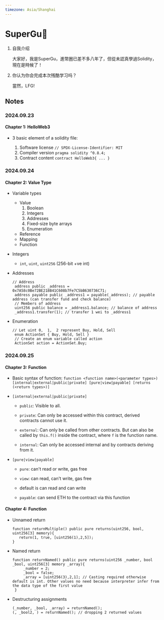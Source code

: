 ```yaml
---
timezone: Asia/Shanghai
---
```


# SuperGu🐧

1. 自我介绍

   大家好，我是SuperGu，進幣圈已差不多八年了，但從未認真學過Solidity，現在是時候了！

2. 你认为你会完成本次残酷学习吗？

   當然，LFG!
   
## Notes

<!-- Content_START -->

### 2024.09.23

#### Chapter 1: HelloWeb3

- 3 basic element of a solidity file:

   1. Software license `// SPDX-License-Identifier: MIT`
   2. Compiler version `pragma solidity ^0.8.4;`
   3. Contract content `contract HelloWeb3{ ... }`

### 2024.09.24

#### Chapter 2: Value Type

- Variable types
   - Value
      1. Boolean
      2. Integers 
      3. Addresses
      4. Fixed-size byte arrays
      5. Enumeration
   - Reference
   - Mapping
   - Function

- Integers
   - `int`, `uint`, `uint256` (256-bit +ve int)

- Addresses

   ```solidity
   // Address
    address public _address = 0x7A58c0Be72BE218B41C608b7Fe7C5bB630736C71;
    address payable public _address1 = payable(_address); // payable address (can transfer fund and check balance)
    // Members of address
    uint256 public balance = _address1.balance; // balance of address
    _address1.transfer(1); // transfer 1 wei to _address1
    ```

- Enumeration

   ```solidity
   // Let uint 0,  1,  2 represent Buy, Hold, Sell
    enum ActionSet { Buy, Hold, Sell }
    // Create an enum variable called action
    ActionSet action = ActionSet.Buy;
   ```

### 2024.09.25

#### Chapter 3: Function

- Basic syntax of function: `function <function name>(<parameter types>) [internal|external|public|private] [pure|view|payable] [returns (<return types>)]`

- `[internal|external|public|private]`

   - `public`: Visible to all.

   - `private`: Can only be accessed within this contract, derived contracts cannot use it.

   - `external`: Can only be called from other contracts. But can also be called by `this.f()` inside the contract, where `f` is the function name.

   - `internal`: Can only be accessed internal and by contracts deriving from it.

- `[pure|view|payable]`

   - `pure`: can't read or write, gas free

   - `view`: can read, can't write, gas free

   - default is can read and can write

   - `payable`: can send ETH to the contract via this function

#### Chapter 4: Function

- Unnamed return

   ```solidity
   function returnMultiple() public pure returns(uint256, bool, uint256[3] memory){
      return(1, true, [uint256(1),2,5]);
   }
   ```

- Named return

   ```solidity
   function returnNamed() public pure returns(uint256 _number, bool _bool, uint256[3] memory _array){
        _number = 2;
        _bool = false; 
        _array = [uint256(3),2,1]; // Casting required otherwise default is int. Other values no need because interpreter infer from the data type of the first value
    }
   ```

- Destructuring assignments

   ```solidity
   (_number, _bool, _array) = returnNamed();
   (, _bool2, ) = returnNamed(); // dropping 2 returned values
   ```

<!-- Content_END -->
